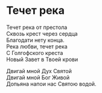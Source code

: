 # Течет река
Течет река от престола  
Сквозь крест через сердца  
Благодати нету конца.  
Река любви, течет река  
С Голгофского креста  
Новый Завет в Твоей крови  
  
Двигай мной Дух Святой  
Двигай мной Бог Живой  
Допьяна напои нас Святою водой.  
